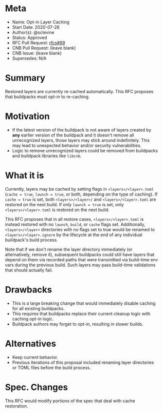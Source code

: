 # Meta
[meta]: #meta
- Name: Opt-in Layer Caching
- Start Date: 2020-07-26
- Author(s): @sclevine
- Status: Approved
- RFC Pull Request: [rfcs#99](https://github.com/buildpacks/rfcs/pull/99)
- CNB Pull Request: (leave blank)
- CNB Issue: (leave blank)
- Supersedes: N/A

# Summary
[summary]: #summary

Restored layers are currently re-cached automatically. This RFC proposes that buildpacks must opt-in to re-caching.

# Motivation
[motivation]: #motivation

- If the latest version of the buildpack is not aware of layers created by **any** earlier version of the buildpack and it doesn't remove all unrecognized layers, those layers may stick around indefinitely. This may lead to unexpected behavior and/or security vulnerabilities.
- Logic to remove unrecognized layers could be removed from buildpacks and buildpack libraries like `libcnb`.

# What it is
[what-it-is]: #what-it-is

Currently, layers may be cached by setting flags in `<layers>/<layer>.toml` (`cache = true`, `launch = true`, or both, depending on the type of caching). If `cache = true` is set, both `<layers>/<layer>/` and `<layers>/<layer>.toml` are restored on the next build. If only `launch = true` is set, only `<layers>/<layer>.toml` is restored on the next build.

This RFC proposes that in all restore cases, `<layers>/<layer>.toml` is instead restored with no `launch`, `build`, or `cache` flags set. Additionally,  `<layers>/<layer>` directories with no flags set to true would be renamed to `<layers>/<layer>.ignore` by the lifecycle at the end of any individual buildpack's build process.

Note that if we don't rename the layer directory immediately (or alternatively, remove it), subsequent buildpacks could still have layers that depend on them via recorded paths that were transmitted via build-time env vars during the previous build. Such layers may pass build-time validations that should actually fail.


# Drawbacks
[drawbacks]: #drawbacks

- This is a large breaking change that would immediately disable caching for all existing buildpacks.
- This requires that buildpacks replace their current cleanup logic with caching opt-in logic.
- Buildpack authors may forget to opt-in, resulting in slower builds.

# Alternatives
[alternatives]: #alternatives

- Keep current behavior.
- Previous iterations of this proposal included renaming layer directories or TOML files before the build process.

# Spec. Changes
[spec-changes]: #spec-changes

This RFC would modify portions of the spec that deal with cache restoration.
